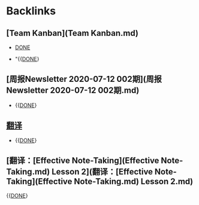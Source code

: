 
# Backlinks
## [Team Kanban](Team Kanban.md)
- [DONE](DONE.md)

- "{{[DONE](DONE.md)}

## [周报Newsletter 2020-07-12 002期](周报Newsletter 2020-07-12 002期.md)
- {{[DONE](DONE.md)}

## [翻译](翻译.md)
- {{[DONE](DONE.md)}

## [翻译：[Effective Note-Taking](Effective Note-Taking.md) Lesson 2](翻译：[Effective Note-Taking](Effective Note-Taking.md) Lesson 2.md)
{{[DONE](DONE.md)}

